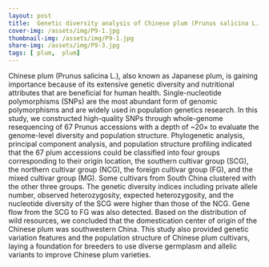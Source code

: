 ```yaml
---
layout: post
title:  Genetic diversity analysis of Chinese plum (Prunus salicina L.) based on whole-genome resequencing
cover-img: /assets/img/P9-1.jpg
thumbnail-img: /assets/img/P9-1.jpg
share-img: /assets/img/P9-3.jpg
tags: [ plum,  plum]
---
```


Chinese plum (Prunus salicina L.), also known as Japanese plum, is gaining importance because of its extensive genetic diversity and nutritional attributes that are beneficial for human health. Single-nucleotide polymorphisms (SNPs) are the most abundant form of genomic polymorphisms and are widely used in population genetics research. In this study, we constructed high-quality SNPs through whole-genome resequencing of 67 Prunus accessions with a depth of ~20× to evaluate the genome-level diversity and population structure. Phylogenetic analysis, principal component analysis, and population structure profiling indicated that the 67 plum accessions could be classified into four groups corresponding to their origin location, the southern cultivar group (SCG), the northern cultivar group (NCG), the foreign cultivar group (FG), and the mixed cultivar group (MG). Some cultivars from South China clustered with the other three groups. The genetic diversity indices including private allele number, observed heterozygosity, expected heterozygosity, and the nucleotide diversity of the SCG were higher than those of the NCG. Gene flow from the SCG to FG was also detected. Based on the distribution of wild resources, we concluded that the domestication center of origin of the Chinese plum was southwestern China. This study also provided genetic variation features and the population structure of Chinese plum cultivars, laying a foundation for breeders to use diverse germplasm and allelic variants to improve Chinese plum varieties.